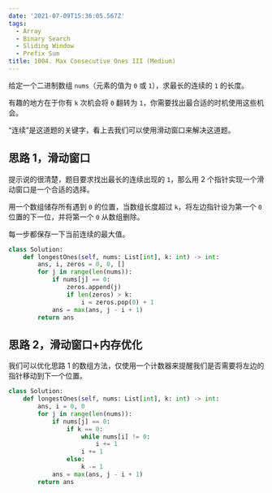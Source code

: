 ```yaml
---
date: '2021-07-09T15:36:05.567Z'
tags:
  - Array
  - Binary Search
  - Sliding Window
  - Prefix Sum
title: 1004. Max Consecutive Ones III (Medium)
---
```


给定一个二进制数组 `nums`（元素的值为 `0` 或 `1`），求最长的连续的 `1` 的长度。

有趣的地方在于你有 `k` 次机会将 `0` 翻转为 `1`，你需要找出最合适的时机使用这些机会。

“连续”是这道题的关键字，看上去我们可以使用滑动窗口来解决这道题。

<!-- more -->

## 思路 1，滑动窗口

提示说的很清楚，题目要求找出最长的连续出现的 `1`，那么用 2 个指针实现一个滑动窗口是一个合适的选择。

用一个数组储存所有遇到 `0` 的位置，当数组长度超过 `k`，将左边指针设为第一个 `0` 位置的下一位，并将第一个 `0` 从数组删除。

每一步都保存一下当前连续的最大值。

```python
class Solution:
    def longestOnes(self, nums: List[int], k: int) -> int:
        ans, i, zeros = 0, 0, []
        for j in range(len(nums)):
            if nums[j] == 0:
                zeros.append(j)
                if len(zeros) > k:
                    i = zeros.pop(0) + 1
            ans = max(ans, j - i + 1)
        return ans
```

## 思路 2，滑动窗口+内存优化

我们可以优化思路 1 的数组方法，仅使用一个计数器来提醒我们是否需要将左边的指针移动到下一个位置。

```python
class Solution:
    def longestOnes(self, nums: List[int], k: int) -> int:
        ans, i = 0, 0
        for j in range(len(nums)):
            if nums[j] == 0:
                if k == 0:
                    while nums[i] != 0:
                        i += 1
                    i += 1
                else:
                    k -= 1
            ans = max(ans, j - i + 1)
        return ans
```
